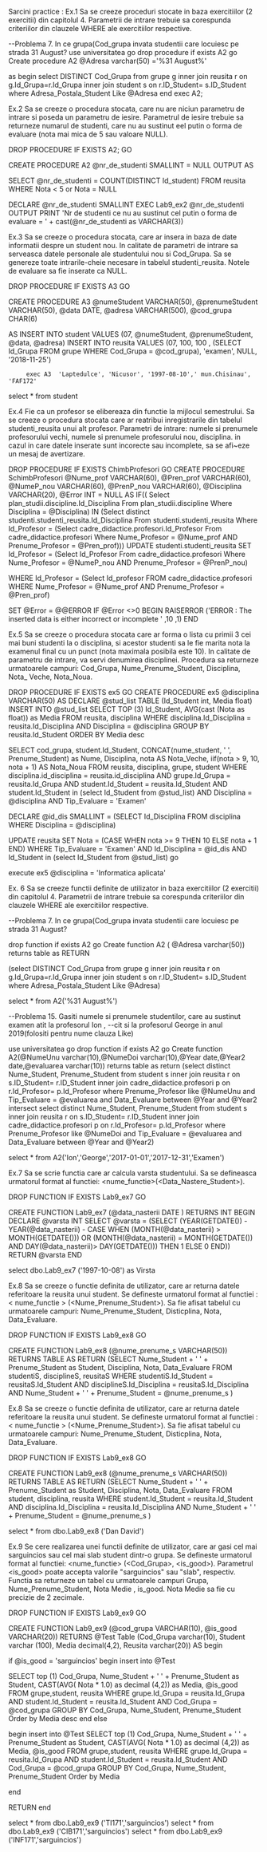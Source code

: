 Sarcini practice :
Ex.1
Sa se creeze proceduri stocate in baza exercitiilor (2 exercitii) din capitolul 4. Parametrii de intrare trebuie sa corespunda criteriilor din clauzele WHERE ale exercitiilor respective.

--Problema 7. In ce grupa(Cod_grupa invata studentii care locuiesc pe strada 31 August?
use universitatea
go
drop procedure if exists A2
go
Create procedure A2
@Adresa varchar(50) ='%31 August%'

as
begin
select DISTINCT Cod_Grupa 
from grupe g
inner join reusita r
on g.Id_Grupa=r.Id_Grupa
inner join student s
on r.ID_Student= s.ID_Student
where Adresa_Postala_Student Like @Adresa
end
exec A2;

Ex.2
Sa se creeze o procedura stocata, care nu are niciun parametru de intrare si poseda un parametru de iesire.
 Parametrul de iesire trebuie sa returneze numarul de studenti, care nu au sustinut eel putin o forma de evaluare (nota mai mica de 5 sau valoare NULL).

DROP PROCEDURE IF EXISTS A2;
GO

CREATE PROCEDURE A2
   @nr_de_studenti SMALLINT = NULL OUTPUT
AS
  
SELECT @nr_de_studenti =  COUNT(DISTINCT Id_student) 
FROM reusita
WHERE Nota < 5 or Nota = NULL

DECLARE @nr_de_studenti SMALLINT
EXEC Lab9_ex2 @nr_de_studenti OUTPUT
PRINT 'Nr de studenti ce nu au sustinut cel putin o forma de evaluare = ' + cast(@nr_de_studenti as VARCHAR(3))


Ex.3
Sa se creeze o procedura stocata, care ar insera in baza de date informatii despre un student nou. 
In calitate de parametri de intrare sa serveasca datele personale ale studentului nou si Cod_Grupa.
 Sa se genereze toate intrarile-cheie necesare in tabelul studenti_reusita. 
Notele de evaluare sa fie inserate ca NULL.

DROP PROCEDURE IF EXISTS A3
GO

CREATE PROCEDURE A3 
@numeStudent VARCHAR(50),
@prenumeStudent VARCHAR(50),
@data DATE,
@adresa VARCHAR(500),
@cod_grupa CHAR(6)

AS
INSERT INTO student 
VALUES (07, @numeStudent, @prenumeStudent, @data, @adresa)
INSERT INTO reusita
VALUES (07, 100, 100 , 
         (SELECT Id_Grupa FROM grupe WHERE Cod_Grupa = @cod_grupa), 'examen', NULL, '2018-11-25')

		 exec A3  'Laptedulce', 'Nicusor', '1997-08-10',' mun.Chisinau', 'FAF172'

select * from student

Ex.4
Fie ca un profesor se elibereaza din functie la mijlocul semestrului.
 Sa se creeze o procedura stocata care ar reatribui inregistrarile din tabelul studenti_reusita unui alt profesor.
 Parametri de intrare: numele si prenumele profesorului vechi, numele si prenumele profesorului nou, disciplina.
 in cazul in care datele inserate sunt incorecte sau incomplete, sa se afi~eze un mesaj de avertizare.



 DROP PROCEDURE IF EXISTS ChimbProfesori
GO
CREATE PROCEDURE SchimbProfesori
@Nume_prof VARCHAR(60),
@Pren_prof VARCHAR(60),
@NumeP_nou VARCHAR(60),
@PrenP_nou VARCHAR(60),
@Disciplina VARCHAR(20),
@Error INT = NULL
AS
IF(( Select plan_studii.discipline.Id_Disciplina 
     From plan_studii.discipline 
	 Where Disciplina = @Disciplina) IN (Select distinct studenti.studenti_reusita.Id_Disciplina 
										 From studenti.studenti_reusita 
										 Where Id_Profesor = (Select cadre_didactice.profesori.Id_Profesor 
										                      From cadre_didactice.profesori 
															  Where Nume_Profesor = @Nume_prof AND Prenume_Profesor = @Pren_prof)))
UPDATE studenti.studenti_reusita
SET Id_Profesor =  (Select Id_Profesor
					From cadre_didactice.profesori
					Where Nume_Profesor = @NumeP_nou AND   Prenume_Profesor = @PrenP_nou)

WHERE Id_Profesor = (Select Id_profesor
					 FROM cadre_didactice.profesori
     			     WHERE Nume_Profesor = @Nume_prof AND Prenume_Profesor = @Pren_prof)
					 
 SET @Error = @@ERROR
 IF @Error <>0
 BEGIN
 RAISERROR ('ERROR : The  inserted   data  is  either incorrect  or  incomplete ' ,10 ,1)
 END



Ex.5
Sa se creeze o procedura stocata care ar forma o lista cu primii 3 cei mai buni studenti la o disciplina, si acestor studenti sa le fie marita nota la examenul final cu un punct (nota maximala posibila este 10).
 In calitate de parametru de intrare, va servi denumirea disciplinei.
 Procedura sa returneze urmatoarele campuri: Cod_Grupa, Nume_Prenume_Student, Disciplina, Nota_ Veche, Nota_Noua.


DROP PROCEDURE IF EXISTS ex5
GO
CREATE PROCEDURE ex5 
@disciplina VARCHAR(50)
AS
DECLARE @stud_list TABLE (Id_Student int, Media float)
INSERT INTO @stud_list
	SELECT TOP (3) Id_Student, AVG(cast (Nota as float)) as Media
	FROM reusita, disciplina
	WHERE disciplina.Id_Disciplina = reusita.Id_Disciplina
	AND Disciplina = @disciplina
	GROUP BY reusita.Id_Student
	ORDER BY Media desc		

SELECT cod_grupa, student.Id_Student, CONCAT(nume_student, ' ', Prenume_Student) as Nume, Disciplina, nota AS Nota_Veche, iif(nota > 9, 10, nota + 1) AS Nota_Noua 
	FROM reusita, disciplina, grupe, student WHERE disciplina.id_disciplina = reusita.id_disciplina
	AND grupe.Id_Grupa = reusita.Id_Grupa
	AND  student.Id_Student = reusita.Id_Student
	AND student.Id_Student in (select Id_Student from @stud_list)
	AND Disciplina = @disciplina
	AND Tip_Evaluare = 'Examen'

DECLARE @id_dis SMALLINT = (SELECT  Id_Disciplina  FROM disciplina WHERE   Disciplina = @disciplina)

UPDATE reusita SET Nota = (CASE WHEN nota >= 9 THEN 10 ELSE nota + 1 END)
WHERE Tip_Evaluare = 'Examen' AND Id_Disciplina = @id_dis AND Id_Student in (select Id_Student from @stud_list)
go

execute ex5 @disciplina = 'Informatica aplicata'


Ex. 6
Sa se creeze functii definite de utilizator in baza exercitiilor (2 exercitii) din capitolul 4.
 Parametrii de intrare trebuie sa corespunda criteriilor din clauzele WHERE ale exercitiilor respective.

--Problema 7. In ce grupa(Cod_grupa invata studentii care locuiesc pe strada 31 August?

drop function if exists A2
go
Create function A2 ( @Adresa varchar(50))
returns table
as
RETURN

(select DISTINCT Cod_Grupa 
from grupe g
inner join reusita r
on g.Id_Grupa=r.Id_Grupa
inner join student s
on r.ID_Student= s.ID_Student
where Adresa_Postala_Student Like @Adresa)


select * from A2('%31 August%')


--Problema 15. Gasiti numele si prenumele studentilor, care au sustinut examen atit la profesorul Ion ,
--cit si la profesorul George in anul 2019(folositi pentru nume clauza Like)

use universitatea
go
drop function if exists A2
go
Create function A2(@NumeUnu varchar(10),@NumeDoi varchar(10),@Year date,@Year2 date,@evaluarea varchar(10))
returns table
as
return
(select  distinct Nume_Student, Prenume_Student 
from student s
inner join reusita r
on s.ID_Student= r.ID_Student
inner join cadre_didactice.profesori p
on r.Id_Profesor= p.Id_Profesor
where Prenume_Profesor  like @NumeUnu 
 and Tip_Evaluare = @evaluarea and Data_Evaluare between @Year and  @Year2
 intersect
 select  distinct Nume_Student, Prenume_Student 
from student s
inner join reusita r
on s.ID_Student= r.ID_Student
inner join cadre_didactice.profesori p
on r.Id_Profesor= p.Id_Profesor
where Prenume_Profesor  like @NumeDoi
 and Tip_Evaluare = @evaluarea and  Data_Evaluare between @Year and  @Year2)


select * from A2('Ion','George','2017-01-01','2017-12-31','Examen')


Ex.7
Sa se scrie functia care ar calcula varsta studentului. Sa se defineasca urmatorul format al functiei: <nume_functie>(<Data_Nastere_Student>).



DROP FUNCTION IF EXISTS Lab9_ex7
GO

CREATE FUNCTION Lab9_ex7 (@data_nasterii DATE )
RETURNS INT
 BEGIN
 DECLARE @varsta INT
 SELECT @varsta = (SELECT (YEAR(GETDATE()) - YEAR(@data_nasterii) - CASE 
 						WHEN (MONTH(@data_nasterii) > MONTH(GETDATE())) OR (MONTH(@data_nasterii) = MONTH(GETDATE()) AND  DAY(@data_nasterii)> DAY(GETDATE()))
						THEN  1
						ELSE  0
						END))
 RETURN @varsta
 END

 select dbo.Lab9_ex7 ('1997-10-08') as Virsta



Ex.8
Sa se creeze o functie definita de utilizator, care ar returna datele referitoare la reusita unui student.
 Se defineste urmatorul format al functiei : < nume_functie > (<Nume_Prenume_Student>). Sa fie afisat tabelul cu urmatoarele campuri: Nume_Prenume_Student, Disticplina, Nota, Data_Evaluare.

DROP FUNCTION IF EXISTS Lab9_ex8
GO

CREATE FUNCTION Lab9_ex8 (@nume_prenume_s VARCHAR(50))
RETURNS TABLE 
AS
RETURN
(SELECT Nume_Student + ' ' + Prenume_Student as Student, Disciplina, Nota, Data_Evaluare
 FROM studentiS, disciplineS, reusitaS
 WHERE studentiS.Id_Student = reusitaS.Id_Student
 AND disciplineS.Id_Disciplina = reusitaS.Id_Disciplina 
 AND Nume_Student + ' ' + Prenume_Student = @nume_prenume_s )


Ex.8
Sa se creeze o functie definita de utilizator, care ar returna datele referitoare la reusita unui student. Se defineste urmatorul format al functiei : < nume_functie > (<Nume_Prenume_Student>). Sa fie afisat tabelul cu urmatoarele campuri: Nume_Prenume_Student, Disticplina, Nota, Data_Evaluare.



DROP FUNCTION IF EXISTS Lab9_ex8
GO

CREATE FUNCTION Lab9_ex8 (@nume_prenume_s VARCHAR(50))
RETURNS TABLE 
AS
RETURN
(SELECT Nume_Student + ' ' + Prenume_Student as Student, Disciplina, Nota, Data_Evaluare
 FROM student, disciplina, reusita
 WHERE student.Id_Student = reusita.Id_Student
 AND disciplina.Id_Disciplina = reusita.Id_Disciplina 
 AND Nume_Student + ' ' + Prenume_Student = @nume_prenume_s )

 select * from dbo.Lab9_ex8 ('Dan David')

Ex.9
Se cere realizarea unei functii definite de utilizator, care ar gasi cel mai sarguincios sau cel mai slab student dintr-o grupa. Se defineste urmatorul format al functiei: <nume_functie> (<Cod_Grupa>, <is_good>). Parametrul <is_good> poate accepta valorile "sarguincios" sau "slab", respectiv. Functia sa returneze un tabel cu urmatoarele campuri Grupa, Nume_Prenume_Student, Nota Medie , is_good.
 Nota Medie sa fie cu precizie de 2 zecimale.


DROP FUNCTION IF EXISTS Lab9_ex9
GO

CREATE FUNCTION Lab9_ex9 (@cod_grupa VARCHAR(10), @is_good VARCHAR(20))
RETURNS @Test Table (Cod_Grupa varchar(10), Student varchar (100), Media decimal(4,2), Reusita varchar(20))
AS
begin

if @is_good = 'sarguincios'
begin
insert into @Test

SELECT top (1) Cod_Grupa, Nume_Student + ' ' + Prenume_Student as Student,
		 CAST(AVG( Nota * 1.0) as decimal (4,2)) as Media, @is_good
 FROM grupe,student, reusita
 WHERE grupe.Id_Grupa = reusita.Id_Grupa
 AND student.Id_Student = reusita.Id_Student
 AND Cod_Grupa = @cod_grupa
 GROUP BY Cod_Grupa, Nume_Student, Prenume_Student
 Order by Media desc
 end
 else

 begin 
 insert into @Test
SELECT top (1) Cod_Grupa, Nume_Student + ' ' + Prenume_Student as Student,
		 CAST(AVG( Nota * 1.0) as decimal (4,2)) as Media, @is_good
 FROM grupe,student, reusita
 WHERE grupe.Id_Grupa = reusita.Id_Grupa
 AND student.Id_Student = reusita.Id_Student
 AND Cod_Grupa = @cod_grupa
 GROUP BY Cod_Grupa, Nume_Student, Prenume_Student
 Order by Media 
 
end


 RETURN 
 end




select * from dbo.Lab9_ex9 ('TI171','sarguincios')
 select * from dbo.Lab9_ex9 ('CIB171','sarguincios')
 select * from dbo.Lab9_ex9 ('INF171','sarguincios')








